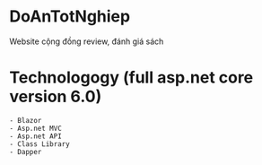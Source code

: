 # DoAnTotNghiep
Website cộng đồng review, đánh giá sách

# Technologogy (full asp.net core version 6.0)
	- Blazor
	- Asp.net MVC
	- Asp.net API
	- Class Library
	- Dapper 
